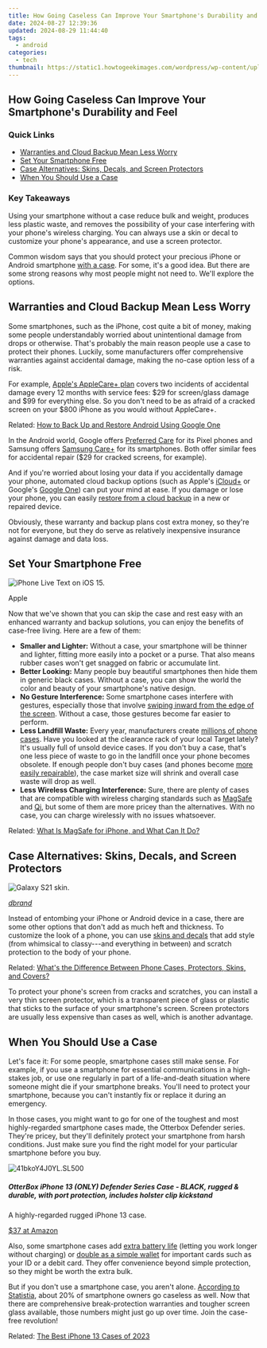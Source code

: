 ```yaml
---
title: How Going Caseless Can Improve Your Smartphone's Durability and Feel
date: 2024-08-27 12:39:36
updated: 2024-08-29 11:44:40
tags:
  - android
categories:
  - tech
thumbnail: https://static1.howtogeekimages.com/wordpress/wp-content/uploads/2021/12/iphone_nocase_hero_1200x675_2.jpg
---
```


## How Going Caseless Can Improve Your Smartphone's Durability and Feel

### Quick Links

* [Warranties and Cloud Backup Mean Less Worry](https://activate-lock.techidaily.com/in-2024-3-easy-methods-to-unlock-icloud-locked-apple-iphone-11-pro-maxipadipod-by-drfone-ios/)
* [Set Your Smartphone Free](https://snapchat-videos.techidaily.com/updated-in-2024-simplified-guide-crafting-and-altering-multisnap-stories/)
* [Case Alternatives: Skins, Decals, and Screen Protectors](https://tiktok-clips.techidaily.com/new-mastering-anime-aesthetics-in-viral-tiktoks-for-2024/)
* [When You Should Use a Case](https://vimeo-videos.techidaily.com/updated-in-2024-the-vimeo-story-a-hub-for-exclusive-film-content/)

### Key Takeaways

 Using your smartphone without a case reduce bulk and weight, produces less plastic waste, and removes the possibility of your case interfering with your phone's wireless charging. You can always use a skin or decal to customize your phone's appearance, and use a screen protector.

 Common wisdom says that you should protect your precious iPhone or Android smartphone [with a case](https://instagram-clips.techidaily.com/updated-ending-your-insta-saga-a-comprehensive-guide-to-deactivation/). For some, it's a good idea. But there are some strong reasons why most people might not need to. We'll explore the options.

##  Warranties and Cloud Backup Mean Less Worry

 Some smartphones, such as the iPhone, cost quite a bit of money, making some people understandably worried about unintentional damage from drops or otherwise. That's probably the main reason people use a case to protect their phones. Luckily, some manufacturers offer comprehensive warranties against accidental damage, making the no-case option less of a risk.

 For example, [Apple's AppleCare+ plan](https://www.apple.com/support/products/iphone/) covers two incidents of accidental damage every 12 months with service fees: $29 for screen/glass damage and $99 for everything else. So you don't need to be as afraid of a cracked screen on your $800 iPhone as you would without AppleCare+.

Related: [How to Back Up and Restore Android Using Google One](https://youtube-help.techidaily.com/in-2024-master-your-stream-utilizing-youtubes-av1-technology/) 

 In the Android world, Google offers [Preferred Care](https://store.google.com/us/magazine/preferred%5Fcare?hl=en-US) for its Pixel phones and Samsung offers [Samsung Care+](https://shop-links.co/link/?exclusive=1&publisher_slug=itechdaily19598&url=https%3A%2F%2Fwww.samsung.com%2Fus%2Fsupport%2Fsamsung-care-plus%2F) for its smartphones. Both offer similar fees for accidental repair ($29 for cracked screens, for example).

 And if you're worried about losing your data if you accidentally damage your phone, automated cloud backup options (such as Apple's [iCloud+](https://fox-http.techidaily.com/flawlessly-merged-the-linkage-of-instagram-and-tiktok/) or Google's [Google One](https://android-location-track.techidaily.com/two-ways-to-track-my-boyfriends-nokia-g42-5g-without-him-knowing-drfone-by-drfone-virtual-android/)) can put your mind at ease. If you damage or lose your phone, you can easily [restore from a cloud backup](https://youtube-help.techidaily.com/in-2024-master-your-stream-utilizing-youtubes-av1-technology/) in a new or repaired device.

 Obviously, these warranty and backup plans cost extra money, so they're not for everyone, but they do serve as relatively inexpensive insurance against damage and data loss.

##  Set Your Smartphone Free

![iPhone Live Text on iOS 15.](https://static1.howtogeekimages.com/wordpress/wp-content/uploads/2021/06/iphone_live_text.jpg) 

Apple

 Now that we've shown that you can skip the case and rest easy with an enhanced warranty and backup solutions, you can enjoy the benefits of case-free living. Here are a few of them:

* **Smaller and Lighter:** Without a case, your smartphone will be thinner and lighter, fitting more easily into a pocket or a purse. That also means rubber cases won't get snagged on fabric or accumulate lint.
* **Better Looking:** Many people buy beautiful smartphones then hide them in generic black cases. Without a case, you can show the world the color and beauty of your smartphone's native design.
* **No Gesture Interference:** Some smartphone cases interfere with gestures, especially those that involve [swiping inward from the edge of the screen](https://screen-activity-recording.techidaily.com/new-in-2024-gear-up-with-our-12-tycoon-titles-your-gaming-passport-to-success/). Without a case, those gestures become far easier to perform.
* **Less Landfill Waste:** Every year, manufacturers create [millions of phone cases](https://www.globenewswire.com/news-release/2019/07/31/1894829/0/en/5-11Bn-Mobile-Phone-Protective-Cases-Market-Report-2014-2019-2024.html). Have you looked at the clearance rack of your local Target lately? It's usually full of unsold device cases. If you don't buy a case, that's one less piece of waste to go in the landfill once your phone becomes obsolete. If enough people don't buy cases (and phones become [more easily repairable](https://hardware-tips.techidaily.com/gamers-lucky-day-top-discounted-powerhouse-laptops-of-2024-revealed/)), the case market size will shrink and overall case waste will drop as well.
* **Less Wireless Charging Interference:** Sure, there are plenty of cases that are compatible with wireless charging standards such as [MagSafe](https://techno-recovery.techidaily.com/mastering-regional-adjustments-how-to-update-regions-on-your-iphone/) and [Qi](https://smart-video-creator.techidaily.com/updated-2024-approved-mac-users-download-vllo-and-find-alternative-solutions/), but some of them are more pricey than the alternatives. With no case, you can charge wirelessly with no issues whatsoever.

Related: [What Is MagSafe for iPhone, and What Can It Do?](https://techno-recovery.techidaily.com/mastering-regional-adjustments-how-to-update-regions-on-your-iphone/) 

##  Case Alternatives: Skins, Decals, and Screen Protectors

![Galaxy S21 skin.](https://static1.howtogeekimages.com/wordpress/wp-content/uploads/2021/12/Mahogany-Galaxy-S21-Skins.jpg) 

_[dbrand](https://dbrand.com/shop/samsung-galaxy-s21-skins)_

 Instead of entombing your iPhone or Android device in a case, there are some other options that don't add as much heft and thickness. To customize the look of a phone, you can use [skins and decals](https://instagram-clips.techidaily.com/updated-ending-your-insta-saga-a-comprehensive-guide-to-deactivation/) that add style (from whimsical to classy---and everything in between) and scratch protection to the body of your phone.

Related: [What's the Difference Between Phone Cases, Protectors, Skins, and Covers?](https://instagram-clips.techidaily.com/updated-ending-your-insta-saga-a-comprehensive-guide-to-deactivation/) 

 To protect your phone's screen from cracks and scratches, you can install a very thin screen protector, which is a transparent piece of glass or plastic that sticks to the surface of your smartphone's screen. Screen protectors are usually less expensive than cases as well, which is another advantage.

##  When You Should Use a Case

 Let's face it: For some people, smartphone cases still make sense. For example, if you use a smartphone for essential communications in a high-stakes job, or use one regularly in part of a life-and-death situation where someone might die if your smartphone breaks. You'll need to protect your smartphone, because you can't instantly fix or replace it during an emergency.

 In those cases, you might want to go for one of the toughest and most highly-regarded smartphone cases made, the Otterbox Defender series. They're pricey, but they'll definitely protect your smartphone from harsh conditions. Just make sure you find the right model for your particular smartphone before you buy.

![41bkoY4J0YL._SL500_](https://static1.howtogeekimages.com/wordpress/wp-content/uploads/2023/06/41bkoy4j0yl-_sl500_.jpg) 

#####  OtterBox iPhone 13 (ONLY) Defender Series Case - BLACK, rugged & durable, with port protection, includes holster clip kickstand

A highly-regarded rugged iPhone 13 case.

[$37 at Amazon](https://www.amazon.com/OTTERBOX-DEFENDER-SCREENLESS-Case-iPhone/dp/B09D5PD2PR) 

 Also, some smartphone cases add [extra battery life](https://screen-activity-recording.techidaily.com/your-guide-to-cost-free-android-screenshots/) (letting you work longer without charging) or [double as a simple wallet](https://tiktok-video-recordings.techidaily.com/2024-approved-bringing-anime-characters-to-life-jujutsu-kaisen-for-tiktok/) for important cards such as your ID or a debit card. They offer convenience beyond simple protection, so they might be worth the extra bulk.

 But if you don't use a smartphone case, you aren't alone. [According to Statistia](https://www.statista.com/statistics/368627/us-protective-case-usage-among-smartphone-owners/), about 20% of smartphone owners go caseless as well. Now that there are comprehensive break-protection warranties and tougher screen glass available, those numbers might just go up over time. Join the case-free revolution!

Related: [The Best iPhone 13 Cases of 2023](https://tiktok-video-recordings.techidaily.com/2024-approved-bringing-anime-characters-to-life-jujutsu-kaisen-for-tiktok/)

<ins class="adsbygoogle"
     style="display:block"
     data-ad-format="autorelaxed"
     data-ad-client="ca-pub-7571918770474297"
     data-ad-slot="1223367746"></ins>



<ins class="adsbygoogle"
     style="display:block"
     data-ad-client="ca-pub-7571918770474297"
     data-ad-slot="8358498916"
     data-ad-format="auto"
     data-full-width-responsive="true"></ins>
